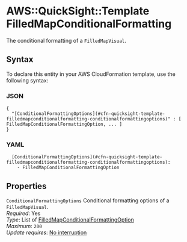 # AWS::QuickSight::Template FilledMapConditionalFormatting<a name="aws-properties-quicksight-template-filledmapconditionalformatting"></a>

The conditional formatting of a `FilledMapVisual`\.

## Syntax<a name="aws-properties-quicksight-template-filledmapconditionalformatting-syntax"></a>

To declare this entity in your AWS CloudFormation template, use the following syntax:

### JSON<a name="aws-properties-quicksight-template-filledmapconditionalformatting-syntax.json"></a>

```
{
  "[ConditionalFormattingOptions](#cfn-quicksight-template-filledmapconditionalformatting-conditionalformattingoptions)" : [ FilledMapConditionalFormattingOption, ... ]
}
```

### YAML<a name="aws-properties-quicksight-template-filledmapconditionalformatting-syntax.yaml"></a>

```
  [ConditionalFormattingOptions](#cfn-quicksight-template-filledmapconditionalformatting-conditionalformattingoptions):
    - FilledMapConditionalFormattingOption
```

## Properties<a name="aws-properties-quicksight-template-filledmapconditionalformatting-properties"></a>

`ConditionalFormattingOptions` <a name="cfn-quicksight-template-filledmapconditionalformatting-conditionalformattingoptions"></a>
Conditional formatting options of a `FilledMapVisual`\.  
_Required_: Yes  
_Type_: List of [FilledMapConditionalFormattingOption](aws-properties-quicksight-template-filledmapconditionalformattingoption.md)  
_Maximum_: `200`  
_Update requires_: [No interruption](https://docs.aws.amazon.com/AWSCloudFormation/latest/UserGuide/using-cfn-updating-stacks-update-behaviors.html#update-no-interrupt)
